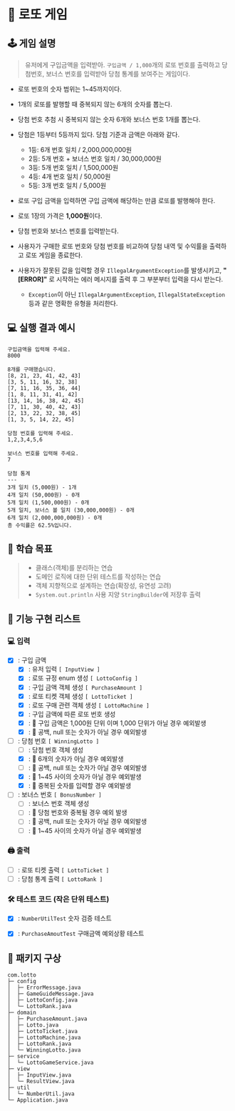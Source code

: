 # 🙏 로또 게임

## 🕹 게임 설명
> 유저에게 구입금액을 입력받아. `구입금액 / 1,000`개의 로또 번호를 출력하고 당첨번호, 보너스 번호를 입력받아
> 당첨 통계를 보여주는 게임이다. 

- 로또 번호의 숫자 범위는 1~45까지이다.
- 1개의 로또를 발행할 때 중복되지 않는 6개의 숫자를 뽑는다.
- 당첨 번호 추첨 시 중복되지 않는 숫자 6개와 보너스 번호 1개를 뽑는다.
- 당첨은 1등부터 5등까지 있다. 당첨 기준과 금액은 아래와 같다.
  - 1등: 6개 번호 일치 / 2,000,000,000원
  - 2등: 5개 번호 + 보너스 번호 일치 / 30,000,000원
  - 3등: 5개 번호 일치 / 1,500,000원
  - 4등: 4개 번호 일치 / 50,000원
  - 5등: 3개 번호 일치 / 5,000원

- 로또 구입 금액을 입력하면 구입 금액에 해당하는 만큼 로또를 발행해야 한다.
- 로또 1장의 가격은 **1,000원**이다.
- 당첨 번호와 보너스 번호를 입력받는다.
- 사용자가 구매한 로또 번호와 당첨 번호를 비교하여 당첨 내역 및 수익률을 출력하고 로또 게임을 종료한다.
- 사용자가 잘못된 값을 입력할 경우 `IllegalArgumentException`를 발생시키고, **"[ERROR]"** 로 시작하는 에러 메시지를 출력 후 그 부분부터 입력을 다시 받는다.
  - `Exception`이 아닌 `IllegalArgumentException`, `IllegalStateException` 등과 같은 명확한 유형을 처리한다.

## 💻 실행 결과 예시

```
구입금액을 입력해 주세요.
8000

8개를 구매했습니다.
[8, 21, 23, 41, 42, 43] 
[3, 5, 11, 16, 32, 38] 
[7, 11, 16, 35, 36, 44] 
[1, 8, 11, 31, 41, 42] 
[13, 14, 16, 38, 42, 45] 
[7, 11, 30, 40, 42, 43] 
[2, 13, 22, 32, 38, 45] 
[1, 3, 5, 14, 22, 45]

당첨 번호를 입력해 주세요.
1,2,3,4,5,6

보너스 번호를 입력해 주세요.
7

당첨 통계
---
3개 일치 (5,000원) - 1개
4개 일치 (50,000원) - 0개
5개 일치 (1,500,000원) - 0개
5개 일치, 보너스 볼 일치 (30,000,000원) - 0개
6개 일치 (2,000,000,000원) - 0개
총 수익률은 62.5%입니다.
```

## 📖 학습 목표

> - 클래스(객체)를 분리하는 연습
> - 도메인 로직에 대한 단위 테스트를 작성하는 연습
> - 객체 지향적으로 설계하는 연습(확장성, 유연성 고려)
> - `System.out.println` 사용 지양 `StringBuilder`에 저장후 출력

## 📝 기능 구현 리스트

### 💻 입력
- [X] : 구입 금액
  - [X] : 유저 입력 `[ InputView ] `
  - [X] : 로또 규정 enum 생성 `[ LottoConfig ]`
  - [X] : 구입 금액 객체 생성 `[ PurchaseAmount ]`
  - [X] : 로또 티켓 객체 생성 `[ LottoTicket ]`
  - [X] : 로또 구매 관련 객체 생성 `[ LottoMachine ] `
  - [X] : 구입 금액에 따른 로또 번호 생성
  - [X] : 🚨 구입 금액은 1,000원 단위 이며 1,000 단위가 아닐 경우 예외발생
  - [X] : 🚨 공백, null 또는 숫자가 아닐 경우 예외발생

- [ ] : 당첨 번호 `[ WinningLotto ]`
  - [ ] : 당첨 번호 객체 생성 
  - [X] : 🚨 6개의 숫자가 아닐 경우 예외발생
  - [ ] : 🚨 공백, null 또는 숫자가 아닐 경우 예외발생
  - [X] : 🚨 1~45 사이의 숫자가 아닐 경우 예외발생
  - [X] : 🚨 중복된 숫자를 입력할 경우 예외발생

- [ ] : 보너스 번호 `[ BonusNumber ]`
  - [ ] : 보너스 번호 객체 생성
  - [ ] : 🚨 당첨 번호와 중복될 경우 예외 발생
  - [ ] : 🚨 공백, null 또는 숫자가 아닐 경우 예외발생
  - [ ] : 🚨 1~45 사이의 숫자가 아닐 경우 예외발생

### 🖨 출력

- [ ] : 로또 티켓 출력 `[ LottoTicket ]`
- [ ] : 당첨 통계 출력 `[ LottoRank ]`

### 🛠 테스트 코드 (작은 단위 테스트)

- [X] : `NumberUtilTest` 숫자 검증 테스트
- [X] : `PurchaseAmoutTest` 구매금액 예외상황 테스트


## 🤔 패키지 구상

```
com.lotto
├─ config
│  ├─ ErrorMessage.java
│  ├─ GameGuideMessage.java
│  ├─ LottoConfig.java
│  └─ LottoRank.java
├─ domain
│  ├─ PurchaseAmount.java
│  ├─ Lotto.java
│  ├─ LottoTicket.java
│  ├─ LottoMachine.java
│  ├─ LottoRank.java
│  └─ WinningLotto.java
├─ service
│  └─ LottoGameService.java
├─ view
│  ├─ InputView.java
│  └─ ResultView.java
├─ util
│  └─ NumberUtil.java
└─ Application.java
```